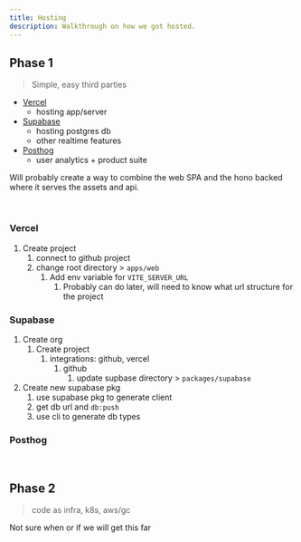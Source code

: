 ```yaml
---
title: Hosting
description: Walkthrough on how we got hosted.
---
```


## Phase 1

> Simple, easy third parties

- [Vercel](https://vercel.com/)
  - hosting app/server
- [Supabase](https://supabase.com/)
  - hosting postgres db
  - other realtime features
- [Posthog](https://posthog.com/)
  - user analytics + product suite

Will probably create a way to combine the web SPA and the hono backed where it serves the assets and api.

<br/>

### Vercel

1. Create project
   1. connect to github project
   2. change root directory > `apps/web`
      1. Add env variable for `VITE_SERVER_URL`
         1. Probably can do later, will need to know what url structure for the project

### Supabase

1. Create org
   1. Create project
      1. integrations: github, vercel
         1. github
            1. update supbase directory > `packages/supabase`
2. Create new supabase pkg
   1. use supabase pkg to generate client
   2. get db url and `db:push`
   3. use cli to generate db types


### Posthog


<br/>

## Phase 2

> code as infra, k8s, aws/gc

Not sure when or if we will get this far
